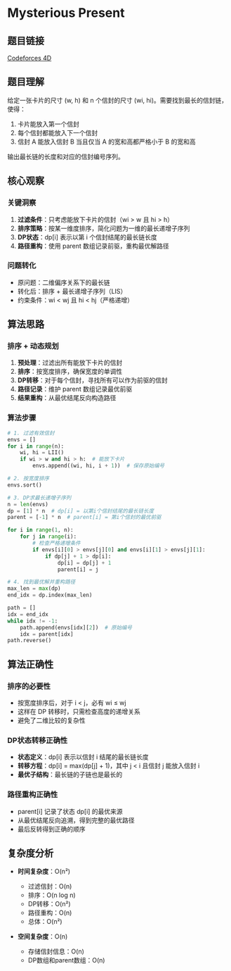 # Mysterious Present

## 题目链接
[Codeforces 4D](https://codeforces.com/problemset/problem/4/D)

## 题目理解

给定一张卡片的尺寸 (w, h) 和 n 个信封的尺寸 (wi, hi)。需要找到最长的信封链，使得：
1. 卡片能放入第一个信封
2. 每个信封都能放入下一个信封
3. 信封 A 能放入信封 B 当且仅当 A 的宽和高都严格小于 B 的宽和高

输出最长链的长度和对应的信封编号序列。

## 核心观察

### 关键洞察
1. **过滤条件**：只考虑能放下卡片的信封（wi > w 且 hi > h）
2. **排序策略**：按某一维度排序，简化问题为一维的最长递增子序列
3. **DP状态**：dp[i] 表示以第 i 个信封结尾的最长链长度
4. **路径重构**：使用 parent 数组记录前驱，重构最优解路径

### 问题转化
- 原问题：二维偏序关系下的最长链
- 转化后：排序 + 最长递增子序列（LIS）
- 约束条件：wi < wj 且 hi < hj（严格递增）

## 算法思路

### 排序 + 动态规划
1. **预处理**：过滤出所有能放下卡片的信封
2. **排序**：按宽度排序，确保宽度的单调性
3. **DP转移**：对于每个信封，寻找所有可以作为前驱的信封
4. **路径记录**：维护 parent 数组记录最优前驱
5. **结果重构**：从最优结尾反向构造路径

### 算法步骤
```python
# 1. 过滤有效信封
envs = []
for i in range(n):
    wi, hi = LII()
    if wi > w and hi > h:  # 能放下卡片
        envs.append((wi, hi, i + 1))  # 保存原始编号

# 2. 按宽度排序
envs.sort()

# 3. DP求最长递增子序列
n = len(envs)
dp = [1] * n  # dp[i] = 以第i个信封结尾的最长链长度
parent = [-1] * n  # parent[i] = 第i个信封的最优前驱

for i in range(1, n):
    for j in range(i):
        # 检查严格递增条件
        if envs[i][0] > envs[j][0] and envs[i][1] > envs[j][1]:
            if dp[j] + 1 > dp[i]:
                dp[i] = dp[j] + 1
                parent[i] = j

# 4. 找到最优解并重构路径
max_len = max(dp)
end_idx = dp.index(max_len)

path = []
idx = end_idx
while idx != -1:
    path.append(envs[idx][2])  # 原始编号
    idx = parent[idx]
path.reverse()
```

## 算法正确性

### 排序的必要性
- 按宽度排序后，对于 i < j，必有 wi ≤ wj
- 这样在 DP 转移时，只需检查高度的递增关系
- 避免了二维比较的复杂性

### DP状态转移正确性
- **状态定义**：dp[i] 表示以信封 i 结尾的最长链长度
- **转移方程**：dp[i] = max(dp[j] + 1)，其中 j < i 且信封 j 能放入信封 i
- **最优子结构**：最长链的子链也是最长的

### 路径重构正确性
- parent[i] 记录了状态 dp[i] 的最优来源
- 从最优结尾反向追溯，得到完整的最优路径
- 最后反转得到正确的顺序

## 复杂度分析

- **时间复杂度**：O(n²)
  - 过滤信封：O(n)
  - 排序：O(n log n)
  - DP转移：O(n²)
  - 路径重构：O(n)
  - 总体：O(n²)

- **空间复杂度**：O(n)
  - 存储信封信息：O(n)
  - DP数组和parent数组：O(n)

